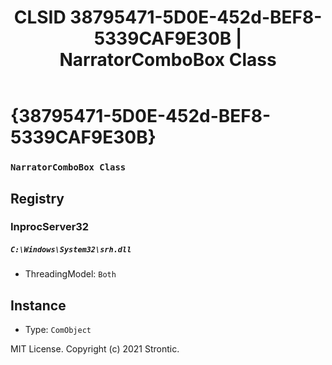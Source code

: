 ﻿---
title: "CLSID 38795471-5D0E-452d-BEF8-5339CAF9E30B | NarratorComboBox Class"
excerpt: What is COM-Object CLSID 38795471-5D0E-452d-BEF8-5339CAF9E30B?
---

# {38795471-5D0E-452d-BEF8-5339CAF9E30B}

### `NarratorComboBox Class`

## Registry


### InprocServer32

##### `C:\Windows\System32\srh.dll`
* ThreadingModel: `Both`

## Instance

* Type: `ComObject`

MIT License. Copyright (c) 2021 Strontic.


